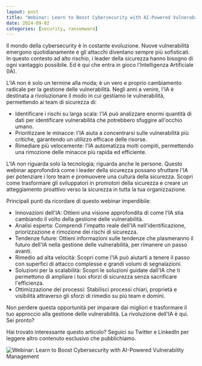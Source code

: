 ```yaml
---
layout: post
title: "Webinar: Learn to Boost Cybersecurity with AI-Powered Vulnerability Management"
date: 2024-09-02
categories: [security, ransomware]
---
```


Il mondo della cybersecurity è in costante evoluzione. Nuove vulnerabilità emergono quotidianamente e gli attacchi diventano sempre più sofisticati. In questo contesto ad alto rischio, i leader della sicurezza hanno bisogno di ogni vantaggio possibile. Ed è qui che entra in gioco l'Intelligenza Artificiale (IA).

L'IA non è solo un termine alla moda; è un vero e proprio cambiamento radicale per la gestione delle vulnerabilità. Negli anni a venire, l'IA è destinata a rivoluzionare il modo in cui gestiamo le vulnerabilità, permettendo ai team di sicurezza di:

- Identificare i rischi su larga scala: l'IA può analizzare enormi quantità di dati per identificare vulnerabilità che potrebbero sfuggire all'occhio umano.
- Prioritizzare le minacce: l'IA aiuta a concentrarsi sulle vulnerabilità più critiche, garantendo un utilizzo efficace delle risorse.
- Rimediare più velocemente: l'IA automatizza molti compiti, permettendo una rimozione delle minacce più rapida ed efficiente.

L'IA non riguarda solo la tecnologia; riguarda anche le persone. Questo webinar approfondirà come i leader della sicurezza possano sfruttare l'IA per potenziare i loro team e promuovere una cultura della sicurezza. Scopri come trasformare gli sviluppatori in promotori della sicurezza e creare un atteggiamento proattivo verso la sicurezza in tutta la tua organizzazione.

Principali punti da ricordare di questo webinar imperdibile:

- Innovazioni dell'IA: Ottieni una visione approfondita di come l'IA stia cambiando il volto della gestione delle vulnerabilità.
- Analisi esperta: Comprendi l'impatto reale dell'IA nell'identificazione, priorizzazione e rimozione dei rischi di sicurezza.
- Tendenze future: Ottieni informazioni sulle tendenze che plasmeranno il futuro dell'IA nella gestione delle vulnerabilità, per rimanere un passo avanti.
- Rimedio ad alta velocità: Scopri come l'IA può aiutarti a tenere il passo con superfici di attacco complesse e grandi volumi di segnalazioni.
- Soluzioni per la scalabilità: Scopri le soluzioni guidate dall'IA che ti permettono di ampliare i tuoi sforzi di sicurezza senza sacrificare l'efficienza.
- Ottimizzazione dei processi: Stabilisci processi chiari, proprietà e visibilità attraverso gli sforzi di rimedio su più team e domini.

Non perdere questa opportunità per imparare dai migliori e trasformare il tuo approccio alla gestione delle vulnerabilità. La rivoluzione dell'IA è qui. Sei pronto?

Hai trovato interessante questo articolo? Seguici su Twitter e LinkedIn per leggere altro contenuto esclusivo che pubblichiamo.

![Webinar: Learn to Boost Cybersecurity with AI-Powered Vulnerability Management](/PirateSec/assets/images/2024-09-02-webinar-learn-to-boost-cybersecurity-with-ai-powered-vulnerability-management.png)

